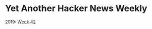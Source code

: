 # Yet Another Hacker News Weekly

2019: [Week 42](https://github.com/yahnw/yahnw/blob/master/2019/42.md)